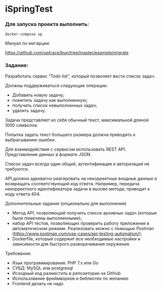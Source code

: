 # iSpringTest

### Для запуска проекта выполнить:

```shell
docker-compose up
```

Мануал по мигарции:

https://github.com/uptrace/bun/tree/master/example/migrate

### Задание:

Разработать сервис “Todo list”, который позволяет вести список задач.

Должны поддерживаться следующие операции:

- Добавить новую задачу;
- пометить задачу как выполненную;
- получить список невыполненных задач;
- удалить задачу.

Задача представляет из себя обычный текст, максимальной длиной 1000 символов.

Попытка задать текст большего размера должна приводить к выбрасыванию ошибки.

Для взаимодействия с сервисом использовать REST API. Представление данных в
формате JSON.

Список задач всегда один общий, аутентификация и авторизация не требуются.

API должно адекватно реагировать на некорректные входные данные и возвращать
соответствующий код ответа. Например, передача некорректного идентификатора задачи
в вызове метода, приводит к коду ответа 404.

Дополнительные задания (опционально для выполнения)
- Метод API, позволяющий получить список архивных задач (которые были
помечены выполненными);
- набор API тестов, позволяющих проверить работу приложения в автоматическом
режиме. Реализовать можно с помощью Postman
(https://www.postman.com/use-cases/api-testing-automation/);
- Dockerfile, который содержит все необходимые настройки и зависимости для
быстрого разворачивания окружения.

Требования:
- Язык программирования: PHP 7.x или Go
- СУБД: MySQL или postgresql
- Исходный код разместить в репозитории на GitHub
- Использование фреймворков и библиотек по желанию
- Frontend делать не надо